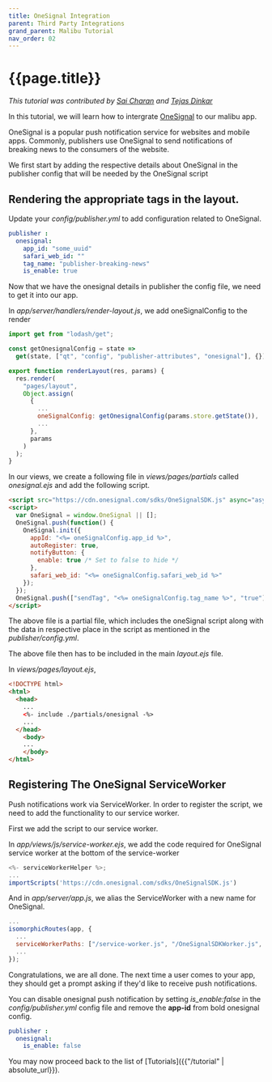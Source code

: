 ```yaml
---
title: OneSignal Integration
parent: Third Party Integrations
grand_parent: Malibu Tutorial
nav_order: 02
---
```


# {{page.title}}

*This tutorial was contributed by [Sai Charan](https://twitter.com/saiicharan) and [Tejas Dinkar](https://twitter.com/tdinkar)*

In this tutorial, we will learn how to intergrate [OneSignal](https://onesignal.com/) to our malibu app.

OneSignal is a popular push notification service for websites and mobile apps. Commonly, publishers use OneSignal to send notifications of breaking news to the consumers of the website.

We first start by adding the respective details about OneSignal in the publisher config that will be needed by the OneSignal script

## Rendering the appropriate tags in the layout.

Update your *config/publisher.yml* to add configuration related to OneSignal.

```yaml
publisher :
  onesignal:
    app_id: "some_uuid"
    safari_web_id: ""
    tag_name: "publisher-breaking-news"
    is_enable: true
```

Now that we have the onesignal details in publisher the config file, we need to get it into our app.

In *app/server/handlers/render-layout.js*, we add oneSignalConfig to the render

```javascript
import get from "lodash/get";

const getOnesignalConfig = state =>
  get(state, ["qt", "config", "publisher-attributes", "onesignal"], {});

export function renderLayout(res, params) {
  res.render(
    "pages/layout",
    Object.assign(
      {
        ...
        oneSignalConfig: getOnesignalConfig(params.store.getState()),
        ...
      },
      params
    )
  );
}
```

In our views, we create a following file in *views/pages/partials* called *onesignal.ejs* and add the following script.

```html
<script src="https://cdn.onesignal.com/sdks/OneSignalSDK.js" async="async"></script>
<script>
  var OneSignal = window.OneSignal || [];
  OneSignal.push(function() {
    OneSignal.init({
      appId: "<%= oneSignalConfig.app_id %>",
      autoRegister: true,
      notifyButton: {
        enable: true /* Set to false to hide */
      },
      safari_web_id: "<%= oneSignalConfig.safari_web_id %>"
    });
  });
  OneSignal.push(["sendTag", "<%= oneSignalConfig.tag_name %>", "true"]);
</script>
```

The above file is a partial file, which includes the oneSignal script along with the data in respective place in the script as mentioned in the *publisher/config.yml*.

The above file then has to be included in the main *layout.ejs* file.

In *views/pages/layout.ejs*,

```html
<!DOCTYPE html>
<html>
  <head>
    ...
    <%- include ./partials/onesignal -%>
    ...
  </head>
    <body>
    ...
    </body>
</html>
```

## Registering The OneSignal ServiceWorker

Push notifications work via ServiceWorker. In order to register the script, we need to add the functionality to our service worker.

First we add the script to our service worker.

In *app/views/js/service-worker.ejs*, we add the code required for OneSignal service worker at the bottom of the service-worker

```javascript
<%- serviceWorkerHelper %>;
...
importScripts('https://cdn.onesignal.com/sdks/OneSignalSDK.js')
```

And in *app/server/app.js*, we alias the ServiceWorker with a new name for OneSignal.

```javascript
...
isomorphicRoutes(app, {
  ...
  serviceWorkerPaths: ["/service-worker.js", "/OneSignalSDKWorker.js", "/OneSignalSDKUpdaterWorker.js"]
  ...
});
```

Congratulations, we are all done. The next time a user comes to your app, they should get a prompt asking if they'd like to receive push notifications.

You can disable onesignal push notification by setting *is_enable:false* in the *config/publisher.yml* config file and remove the **app-id** from bold onesignal config.

```yaml
publisher :
  onesignal:
    is_enable: false
```

You may now proceed back to the list of [Tutorials]({{"/tutorial" | absolute_url}}).
